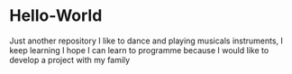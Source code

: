 # Hello-World
Just another repository
I like to dance and playing musicals instruments, I keep learning I hope I can learn to programme because I would like to develop a project with my family
